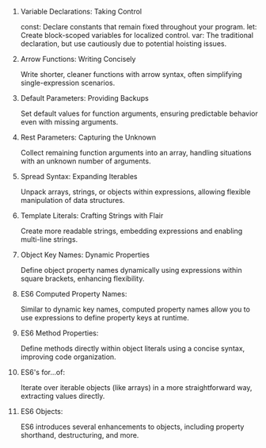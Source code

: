 1. Variable Declarations: Taking Control

    const: Declare constants that remain fixed throughout your program.
    let: Create block-scoped variables for localized control.
    var: The traditional declaration, but use cautiously due to potential hoisting issues.

2. Arrow Functions: Writing Concisely

    Write shorter, cleaner functions with arrow syntax, often simplifying single-expression scenarios.

3. Default Parameters: Providing Backups

    Set default values for function arguments, ensuring predictable behavior even with missing arguments.

4. Rest Parameters: Capturing the Unknown

    Collect remaining function arguments into an array, handling situations with an unknown number of arguments.

5. Spread Syntax: Expanding Iterables

    Unpack arrays, strings, or objects within expressions, allowing flexible manipulation of data structures.

6. Template Literals: Crafting Strings with Flair

    Create more readable strings, embedding expressions and enabling multi-line strings.

7. Object Key Names: Dynamic Properties

    Define object property names dynamically using expressions within square brackets, enhancing flexibility.

8. ES6 Computed Property Names:

    Similar to dynamic key names, computed property names allow you to use expressions to define property keys at runtime.

9. ES6 Method Properties:

    Define methods directly within object literals using a concise syntax, improving code organization.

10. ES6's for...of:

    Iterate over iterable objects (like arrays) in a more straightforward way, extracting values directly.

11. ES6 Objects:

    ES6 introduces several enhancements to objects, including property shorthand, destructuring, and more.
